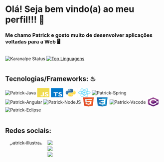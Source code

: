 # Olá! Seja bem vindo(a) ao meu perfil!!! 🤞
### Me chamo Patrick e gosto muito de desenvolver aplicações voltadas para a Web :desktop_computer:
 

<div style="display: inline-block">
 
![Karanalpe Status](https://github-readme-stats.vercel.app/api?username=marcospatrickexe&show_icons=true&theme=gotham)
[![Top Linguagens](https://github-readme-stats.vercel.app/api/top-langs/?username=marcospatrickexe&theme=gotham&layout=compact)](https://github.com/anuraghazra/github-readme-stats)
 
</div>


## Tecnologias/Frameworks: ♨ 
<div style="display: inline_block">
    <img align="center" alt="Patrick-Java" height="30" width="40" src="https://www.svgrepo.com/show/184143/java.svg">
    <img align="center" alt="Patrick-Js" height="30" width="40" src="https://raw.githubusercontent.com/devicons/devicon/master/icons/javascript/javascript-plain.svg">
    <img align="center" alt="Patrick-Ts" height="30" width="40" src="https://raw.githubusercontent.com/devicons/devicon/master/icons/typescript/typescript-plain.svg">
    <img align="center" alt="Patrick-Python" height="30" width="40" src="https://raw.githubusercontent.com/devicons/devicon/master/icons/python/python-original.svg">
    <img align="center" alt="Patrick-React" height="30" width="40" src="https://raw.githubusercontent.com/devicons/devicon/master/icons/react/react-original.svg">
    <img align="center" alt="Patrick-Spring" height="30" width="40" src="https://www.svgrepo.com/show/376350/spring.svg">
    <img align="center" alt="Patrick-Angular" height="30" width="40" src="https://www.svgrepo.com/show/353396/angular-icon.svg">
    <img align="center" alt="Patrick-NodeJS" height="30" width="40" src="https://www.svgrepo.com/show/303266/nodejs-icon-logo.svg">
    <img align="center" alt="Patrick-HTML" height="30" width="40" src="https://raw.githubusercontent.com/devicons/devicon/master/icons/html5/html5-original.svg">
    <img align="center" alt="Patrick-CSS" height="30" width="40" src="https://raw.githubusercontent.com/devicons/devicon/master/icons/css3/css3-original.svg">
    <img align="center" alt="Patrick-Vscode" height="30" width="40" src="https://www.svgrepo.com/show/374171/vscode.svg">
    <img align="center" alt="Patrick-Csharp" height="30" width="40" src="https://raw.githubusercontent.com/devicons/devicon/master/icons/csharp/csharp-original.svg">
    <img align="center" alt="Patrick-Eclipse" height="30" width="40" src="https://www.svgrepo.com/show/353685/eclipse-icon.svg">
</div>

<Br /> 
  
 ## Redes sociais:
 <div>   
  <img align="left" alt="patrick-illustration" height="150" style="border-radius:50px;" src="https://i.imgur.com/ITtUg2m.jpeg">

  <div style="margin-left: 30px;">
   <a href="https://www.linkedin.com/in/marcos-patrick-58598b14a/" target="_blank">
       <img src="https://img.shields.io/badge/-LinkedIn-%230077B5?style=for-the-badge&logo=linkedin&logoColor=white" target="_blank">
   </a> <Br />

   <a href="https://www.instagram.com/patrick_saraiva/" target="_blank">
       <img src="https://img.shields.io/badge/-Instagram-%23E4405F?style=for-the-badge&logo=instagram&logoColor=white" target="_blank">
   </a> <Br />

   <a href = "mailto:marcospatrick039474@gmail.com" >
      <img src="https://img.shields.io/badge/Gmail-D14836?style=for-the-badge&logo=gmail&logoColor=white" target="_blank">
   </a> <Br />
 <!--
        <a href="https://www.facebook.com/patrick.devv">
            <img src="https://img.shields.io/badge/Facebook-1877F2?style=for-the-badge&logo=facebook&logoColor=white" target="_blank">
        </a>
  -->
  </div>
 </div>
  
  











<!--
**MarcosPatrickExe/MarcosPatrickExe** is a ✨ _special_ ✨ repository because its `README.md` (this file) appears on your GitHub profile.

Here are some ideas to get you started:

- 🔭 I’m currently working on ...
- 🌱 I’m currently learning ...
- 👯 I’m looking to collaborate on ...
- 🤔 I’m looking for help with ...
- 💬 Ask me about ...
- 📫 How to reach me: ...
- 😄 Pronouns: ...
- ⚡ Fun fact: ...
-->
